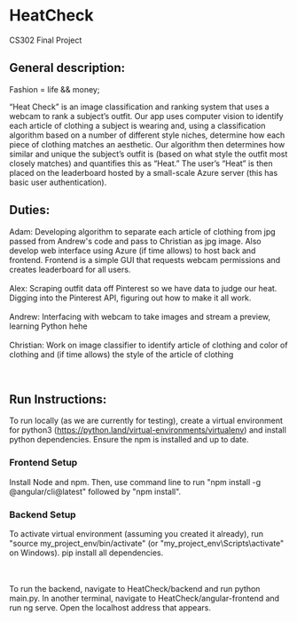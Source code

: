 # HeatCheck
CS302 Final Project

<h2>General description:</h2>
Fashion = life && money;<br>

“Heat Check” is an image classification and ranking system that uses a webcam to rank a subject’s outfit. Our app uses computer vision to identify each article of clothing a subject is wearing and, using a classification algorithm based on a number of different style niches, determine how each piece of clothing matches an aesthetic. Our algorithm then determines how similar and unique the subject’s outfit is (based on what style the outfit most closely matches) and quantifies this as “Heat.” The user’s “Heat” is then placed on the leaderboard hosted by a small-scale Azure server (this has basic user authentication).


<h2>Duties:</h2>
Adam: Developing algorithm to separate each article of clothing from jpg passed from Andrew's code and pass to Christian as jpg image. Also develop web interface using Azure (if time allows) to host back and frontend. Frontend is a simple GUI that requests webcam permissions and creates leaderboard for all users.<br><br>
Alex: Scraping outfit data off Pinterest so we have data to judge our heat. Digging into the Pinterest API, figuring out how to make it all work.<br><br>
Andrew: Interfacing with webcam to take images and stream a preview, learning Python hehe<br><br>
Christian: Work on image classifier to identify article of clothing and color of clothing and (if time allows) the style of the article of clothing

<br><h2>Run Instructions:</h2>
To run locally (as we are currently for testing), create a virtual environment for python3 (https://python.land/virtual-environments/virtualenv) and install python dependencies. Ensure the npm is installed and up to date.
<br>
<h3>Frontend Setup</h3>
Install Node and npm. Then, use command line to run "npm install -g @angular/cli@latest" followed by "npm install". 
<br>
<h3>Backend Setup</h3>
To activate virtual environment (assuming you created it already), run "source my_project_env/bin/activate" (or "my_project_env\Scripts\activate" on Windows). pip install all dependencies.

<br><br>
To run the backend, navigate to HeatCheck/backend and run python main.py. In another terminal, navigate to HeatCheck/angular-frontend and run ng serve. Open the localhost address that appears.

